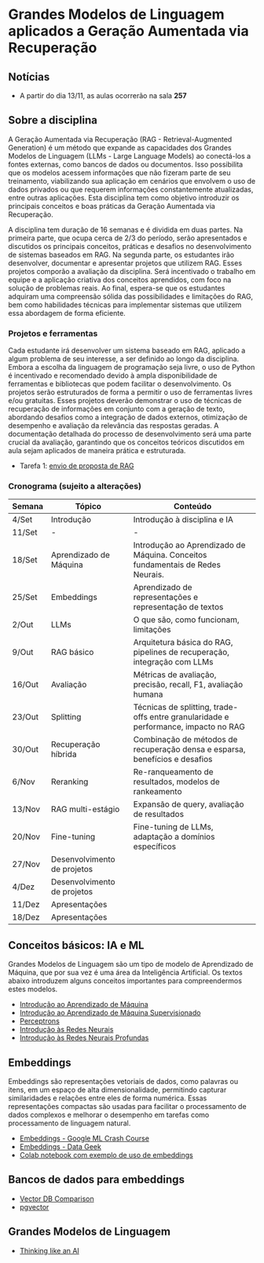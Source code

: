 # Grandes Modelos de Linguagem aplicados a Geração Aumentada via Recuperação 

## Notícias

- A partir do dia 13/11, as aulas ocorrerão na sala **257**

## Sobre a disciplina

A Geração Aumentada via Recuperação (RAG - Retrieval-Augmented Generation) é um método que expande as capacidades dos Grandes Modelos de Linguagem (LLMs - Large Language Models) ao conectá-los a fontes externas, como bancos de dados ou documentos. Isso possibilita que os modelos acessem informações que não fizeram parte de seu treinamento, viabilizando sua aplicação em cenários que envolvem o uso de dados privados ou que requerem informações constantemente atualizadas, entre outras aplicações. Esta disciplina tem como objetivo introduzir os principais conceitos e boas práticas da Geração Aumentada via Recuperação.

A disciplina tem duração de 16 semanas e é dividida em duas partes. Na primeira parte, que ocupa cerca de 2/3 do período, serão apresentados e discutidos os principais conceitos, práticas e desafios no desenvolvimento de sistemas baseados em RAG. Na segunda parte, os estudantes irão desenvolver, documentar e apresentar projetos que utilizem RAG. Esses projetos comporão a avaliação da disciplina. Será incentivado o trabalho em equipe e a aplicação criativa dos conceitos aprendidos, com foco na solução de problemas reais. Ao final, espera-se que os estudantes adquiram uma compreensão sólida das possibilidades e limitações do RAG, bem como habilidades técnicas para implementar sistemas que utilizem essa abordagem de forma eficiente.

### Projetos e ferramentas

Cada estudante irá desenvolver um sistema baseado em RAG, aplicado a algum problema de seu interesse, a ser definido ao longo da disciplina. Embora a escolha da linguagem de programação seja livre, o uso de Python é incentivado e recomendado devido à ampla disponibilidade de ferramentas e bibliotecas que podem facilitar o desenvolvimento. Os projetos serão estruturados de forma a permitir o uso de ferramentas livres e/ou gratuitas. Esses projetos deverão demonstrar o uso de técnicas de recuperação de informações em conjunto com a geração de texto, abordando desafios como a integração de dados externos, otimização de desempenho e avaliação da relevância das respostas geradas. A documentação detalhada do processo de desenvolvimento será uma parte crucial da avaliação, garantindo que os conceitos teóricos discutidos em aula sejam aplicados de maneira prática e estruturada.

- Tarefa 1: [envio de proposta de RAG](https://forms.gle/MM33KehYQC5pUx5BA)

### Cronograma (sujeito a alterações)

| Semana | Tópico                      | Conteúdo                                                                            |
| ------ | --------------------------- | ----------------------------------------------------------------------------------- |
| 4/Set  | Introdução                  | Introdução à disciplina e IA                                                        |
| 11/Set | \-                          | \-                                                                                  |
| 18/Set | Aprendizado de Máquina      | Introdução ao Aprendizado de Máquina. Conceitos fundamentais de Redes Neurais.      |
| 25/Set | Embeddings                  | Aprendizado de representações e representação de textos                             |
| 2/Out  | LLMs                        | O que são, como funcionam, limitações                                               |
| 9/Out  | RAG básico                  | Arquitetura básica do RAG, pipelines de recuperação, integração com LLMs            |
| 16/Out | Avaliação                   | Métricas de avaliação, precisão, recall, F1, avaliação humana                       |
| 23/Out | Splitting                   | Técnicas de splitting, trade-offs entre granularidade e performance, impacto no RAG |
| 30/Out | Recuperação híbrida         | Combinação de métodos de recuperação densa e esparsa, benefícios e desafios         |
| 6/Nov  | Reranking                   | Re-ranqueamento de resultados, modelos de rankeamento                               |
| 13/Nov | RAG multi-estágio           | Expansão de query, avaliação de resultados                                          |
| 20/Nov | Fine-tuning                 | Fine-tuning de LLMs, adaptação a domínios específicos                               |
| 27/Nov | Desenvolvimento de projetos |                                                                                     |
| 4/Dez  | Desenvolvimento de projetos |                                                                                     |
| 11/Dez | Apresentações               |                                                                                     |
| 18/Dez | Apresentações               |


## Conceitos básicos: IA e ML

Grandes Modelos de Linguagem são um tipo de modelo de Aprendizado de Máquina, que por sua vez é uma área da Inteligência Artificial. Os textos abaixo introduzem alguns conceitos importantes para compreendermos estes modelos.

- [Introdução ao Aprendizado de Máquina](https://ricardomatsumura.medium.com/introdu%C3%A7%C3%A3o-ao-aprendizado-de-m%C3%A1quina-d3a8777db112)
- [Introdução ao Aprendizado de Máquina Supervisionado](https://ricardomatsumura.medium.com/aprendizado-supervisionado-5bfacca7566e)
- [Perceptrons](https://ricardomatsumura.medium.com/perceptrons-f18935009a61)
- [Introdução às Redes Neurais](https://ricardomatsumura.medium.com/uma-vis%C3%A3o-conceitual-de-redes-neurais-d053242944c9)
- [Introdução às Redes Neurais Profundas](https://ricardomatsumura.medium.com/uma-introdu%C3%A7%C3%A3o-conceitual-a-redes-neurais-parte-2-redes-neurais-profundas-c80329b11f6c)

## Embeddings

Embeddings são representações vetoriais de dados, como palavras ou itens, em um espaço de alta dimensionalidade, permitindo capturar similaridades e relações entre eles de forma numérica. Essas representações compactas são usadas para facilitar o processamento de dados complexos e melhorar o desempenho em tarefas como processamento de linguagem natural.

- [Embeddings - Google ML Crash Course](https://developers.google.com/machine-learning/crash-course/embeddings)
- [Embeddings - Data Geek](https://www.datageeks.com.br/embeddings/)
- [Colab notebook com exemplo de uso de embeddings](https://colab.research.google.com/drive/1USpU7aV-B9urycIqBthTQtDX5T55nBlU?usp=sharing)

## Bancos de dados para embeddings
- [Vector DB Comparison](https://superlinked.com/vector-db-comparison)
- [pgvector](https://github.com/pgvector/pgvector)

## Grandes Modelos de Linguagem

- [Thinking like an AI](https://www.oneusefulthing.org/p/thinking-like-an-ai)


